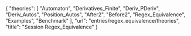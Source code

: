 {
    "theories": [
        "Automaton",
        "Derivatives_Finite",
        "Deriv_PDeriv",
        "Deriv_Autos",
        "Position_Autos",
        "After2",
        "Before2",
        "Regex_Equivalence",
        "Examples",
        "Benchmark"
    ],
    "url": "entries/regex_equivalence/theories",
    "title": "Session Regex_Equivalence"
}